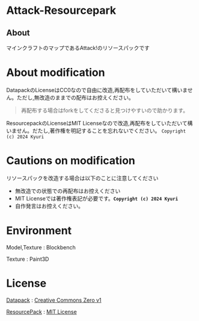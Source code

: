 # Attack-Resourcepark

## About
マインクラフトのマップであるAttack!のリソースパックです

# About modification
DatapackのLicenseはCC0なので自由に改造,再配布をしていただいて構いません。ただし,無改造のままでの配布はお控えください。

> 再配布する場合はforkをしてくださると見つけやすいので助かります。

ResourcepackのLicenseはMIT Licenseなので改造,再配布をしていただいて構いません。だたし,著作権を明記することを忘れないでください。
`Copyright (c) 2024 Kyuri`

# Cautions on modification
リソースパックを改造する場合は以下のことに注意してください
- 無改造での状態での再配布はお控えください
- MIT Licenseでは著作権表記が必要です。**`Copyright (c) 2024 Kyuri`**
- 自作発言はお控えください。

# Environment
Model,Texture : Blockbench

Texture : Paint3D

# License
[Datapack](attack) : [Creative Commons Zero v1](attack/licence.txt)

[ResourcePack](attack_resource) : [MIT License](attack_resource/licence.txt)
